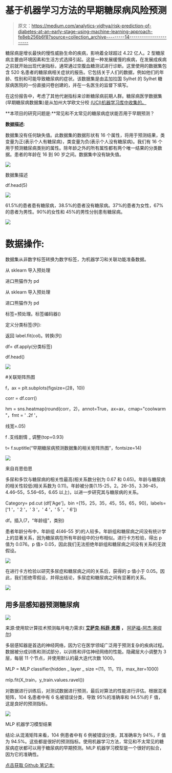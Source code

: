 # 基于机器学习方法的早期糖尿病风险预测

> 原文：<https://medium.com/analytics-vidhya/risk-prediction-of-diabetes-at-an-early-stage-using-machine-learning-approach-fe8eb256b6f8?source=collection_archive---------14----------------------->

糖尿病是增长最快的慢性威胁生命的疾病，影响着全球超过 4.22 亿人。2 型糖尿病主要由环境因素和生活方式选择引起。这是一种发展缓慢的疾病，在发展成疾病之前就开始出现代谢指标，通常通过空腹血糖测试进行诊断。这里使用的数据集包含 520 名患者的糖尿病相关症状的报告。它包括关于人们的数据，例如他们的年龄、性别和可能导致糖尿病的症状。该数据集是由孟加拉国 Sylhet 的 Sylhet 糖尿病医院的一份直接问卷创建的，并在一名医生的监督下填写。

在这份报告中，考虑了其他代谢指标来诊断糖尿病前期人群。糖尿病医学数据集(早期糖尿病数据集)是从加州大学欧文分校 [(UCI)机器学习库中收集的。](https://archive.ics.uci.edu/ml/datasets/Early+stage+diabetes+risk+prediction+dataset.)

**本项目的研究问题是:**常见和不太常见的糖尿病症状能否用于早期预测？

**数据描述:**

数据集没有任何缺失值。此数据集的数据形状有 16 个属性，将用于预测结果，类变量为正(表示个人有糖尿病)，类变量为负(表示个人没有糖尿病)。我们有 16 个用于预测糖尿病类别的属性。除年龄之外的所有属性都有两个唯一结果的分类数据。患者的年龄在 16 到 90 岁之间。数据集中没有缺失值。

![](img/8898aff5be5e95119a4db2bf57acf01f.png)

数据集描述

df.head(5)

![](img/5f25bcae822c69d7efaa3dde5124067f.png)

61.5%的患者患有糖尿病，38.5%的患者没有糖尿病。37%的患者为女性，67%的患者为男性。90%的女性和 45%的男性分别患有糖尿病。

![](img/44e1039a17a6f24ee4465a179c54b016.png)

# **数据操作:**

数据集从非数字标签转换为数字标签，为机器学习和关联功能准备数据。

从 sklearn 导入预处理

进口熊猫作为 pd

从 sklearn 导入预处理

进口熊猫作为 pd

标签=预处理。标签编码器()

定义分类标签(列):

返回 label.fit(col)。转换(列)

df= df.apply(分类标签)

df.head()

![](img/72fb2bcd66134d3882cd0bb18f379c6a.png)

#关联矩阵热图

f，ax = plt.subplots(figsize=(28，10))

corr = df.corr()

hm = sns.heatmap(round(corr，2)，annot=True，ax=ax，cmap="coolwarm "，fmt = ' .2f '，

线宽=.05)

f .支线剧情 _ 调整(top=0.93)

t= f.suptitle(“早期糖尿病预测数据集的相关矩阵热图”，fontsize=14)

![](img/ec82d2dc28eb6759836e53bee7804ecf.png)

来自肖恩伯恩

多尿和多饮与糖尿病的相关性最高(相关系数分别为 0.67 和 0.65)。年龄与糖尿病的相关性较低(相关系数为 0.11)。年龄被分类(1.15-25，2。26–35，3.36–45，4.46–55，5.56–65，6.65 以上)，以进一步研究其与糖尿病的关系。

Category= pd.cut (df['Age']，bin =[15，25，35，45，55，65，90]，labels=['1 '，' 2 '，' 3 '，' 4 '，' 5 '，' 6'])

df。插入(7，“年龄组”，类别)

患者年龄分布中，年龄组 4(46-55 岁)的人较多。年龄组和糖尿病之间没有统计学上的显著关系，因为糖尿病在所有年龄组中的分布相似。进行卡方检验，得出 p 值为 0.076。p 值> 0.05，因此我们无法拒绝年龄组和糖尿病之间没有关系的无效假设。

![](img/1402604807534aacc9211bb1148b8e46.png)

在进行卡方检验以研究多尿症和糖尿病之间的关系后，获得的 p 值小于 0.05。因此，我们拒绝零假设，并得出结论，多尿症和糖尿病之间有显著的关系。

![](img/96fabfc49f25718d91d45d649f13b43c.png)

## 用多层感知器预测糖尿病

![](img/21c06ad0b86b55dc89c122c5950cff86.png)

来源:使用软计算技术预测每月电力需求( [**艾萨克·科菲·恩蒂**](https://www.researchgate.net/profile/Isaac_Kofi_Nti) **，** [阿萨福-阿杰·塞缪尔](https://www.researchgate.net/scientific-contributions/Asafo-Adjei-Samuel-2158785917))

多层感知器是首选的神经网络，因为它在医学领域广泛用于预测复杂的疾病过程。数据被分成训练和测试部分，以训练和评估神经网络的性能。隐藏层大小调整为 3 层，每层 11 个节点，并使用默认的最大迭代次数 1000。

MLP = MLP classifier(hidden _ layer _ size =(11，11，11)，max_iter=1000)

mlp.fit(X_train，y_train.values.ravel())

对数据进行训练后，对测试数据进行预测，最后对算法的性能进行评估。根据混淆矩阵，104 名患者中有 6 名被错误分类，导致 95%的准确率和 94.5%的 F 值，这是良好的预测指标。

![](img/13f07f6c60c7b767b5c5218e73df165a.png)

MLP 机器学习模型结果

结论:从混淆矩阵来看，104 例患者中有 6 例被错误分类，其准确率为 94%，F 值为 94.5%。这些都是很好的预测指标。使用机器学习方法，常见和不太常见的糖尿病症状都可以用于糖尿病的早期预测。MLP 机器学习模型是一个很好的拟合，因为它的准确性。

[点击获取 Github 笔记本:](https://github.com/Fellylove/Buildweek-projects/blob/main/Early_Diabetes_prediction_portifolio_project.ipynb)